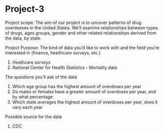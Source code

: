 # Project-3
Project scope:
The aim of our project is to uncover patterns of drug overdoeses in the United States. We’ll examine relationships between types of drugs, ages groups, gender and other related relationships derived from the data, by state.

Project Purpose:
The kind of data you’d like to work with and the field you’re interested in (finance, healthcare surveys, etc.)
1. Heathcare surveys
2. National Center for Health Statistics - Mortality data

The questions you’ll ask of the data
1. Which age group has the highest amount of overdoses per year
2. Do males or females have a greater amount of overdoses per year, and by what percentage
3. Which state averages the highest amount of overdoses per year, does it vary each year

Possible source for the data
1. CDC
